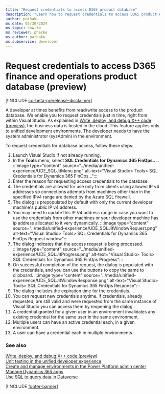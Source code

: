 ```yaml
---
title: "Request credentials to access D365 product database"
description: "Learn how to request credentials to access D365 product database just in time."
author: pathaku
ms.date: 05/30/2024
ms.topic: how-to
ms.reviewer: phecke
ms.author: pathaku
ms.subservice: developer
---
```


# Request credentials to access D365 finance and operations product database (preview)

[!INCLUDE [cc-beta-prerelease-disclaimer](../../includes/cc-beta-prerelease-disclaimer.md)]

A developer at times benefits from read/write access to the product database. We enable you to request credentials just in time, right from within Visual Studio. 
As explained in [Write, deploy, and debug X++ code (preview)](finance-operations-debug.md), the business data is hosted in the cloud. 
This feature applies only to unified development environments. The developer needs to have the system administrator (sysAdmin) in the environment.

To request credentials for database access, follow these steps:

1. Launch Visual Studio if not already running.
1. In the **Tools** menu, select **SQL Credentials for Dynamics 365 FinOps...** .
   :::image type="content" source="../media/unified-experience/UDE_SQLJitMenu.png" alt-text="Visual Studio> Tools> SQL Credentials for Dynamics 365 FinOps...":::
1. Enter the reason for requesting access credentials to the database.
1. The credentials are allowed for use only from clients using allowed IP v4 addresses so connections attempts from machines other than in the specified IPv4 range are denied by the Azure SQL firewall.
1. The dialog is prepopulated by default with only the current developer machine's public IP v4 address.
1. You may need to update this IP V4 address range in case you want to use the credentials from other machines or your developer machine has ip address allocated to it very dynamically. 
   :::image type="content" source="../media/unified-experience/UDE_SQLJitWindowRequest.png" alt-text="Visual Studio> Tools> SQL Credentials for Dynamics 365 FinOps Request window":::
1. The dialog indicates that the access request is being processed.
   :::image type="content" source="../media/unified-experience/UDE_SQLJitProgress.png" alt-text="Visual Studio> Tools> SQL Credentials for Dynamics 365 FinOps Progress":::
1. On successful completion of the request, the dialog is populated with the credentials, and you can use the buttons to copy the same to clipboard.
   :::image type="content" source="../media/unified-experience/UDE_SQLJitWindowResponse.png" alt-text="Visual Studio> Tools> SQL Credentials for Dynamics 365 FinOps Response":::
1. The dialog includes the expiration time for the credentials.
1. You can request new credentials anytime. If credentials, already requested, are still valid and were requested from the same instance of Visual Studio you can access them by reopening the dialog.
1. A credential granted for a given user in an environment invalidates any existing credential for the same user in the same environment.
1. Multiple users can have an active credential each, in a given environment.
1. A user can have a credential each in multiple environments.

### See also

[Write, deploy, and debug X++ code (preview)](finance-operations-debug.md)  
[Unit testing in the unified developer experience](finance-operations-testing.md)   
[Create and manage environments in the Power Platform admin center](/power-platform/admin/create-environment)  
[Manage Dynamics 365 apps](../../admin/manage-apps.md)  
[Use SQL to query data in Dataverse](/power-apps/developer/data-platform/dataverse-sql-query)

[!INCLUDE [footer-banner](../../includes/footer-banner.md)]
